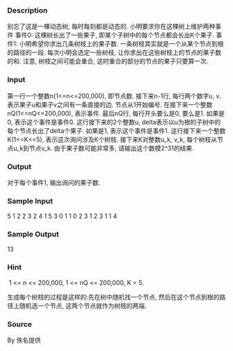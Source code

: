 
### Description

别忘了这是一棵动态树, 每时每刻都是动态的. 小明要求你在这棵树上维护两种事件
事件0:
这棵树长出了一些果子, 即某个子树中的每个节点都会长出K个果子.
事件1:
小明希望你求出几条树枝上的果子数. 一条树枝其实就是一个从某个节点到根的路径的一段. 每次小明会选定一些树枝, 让你求出在这些树枝上的节点的果子数的和. 注意, 树枝之间可能会重合, 这时重合的部分的节点的果子只要算一次.

### Input
第一行一个整数n(1<=n<=200,000), 即节点数.
接下来n-1行, 每行两个数字u, v. 表示果子u和果子v之间有一条直接的边. 节点从1开始编号.
在接下来一个整数nQ(1<=nQ<=200,000), 表示事件.
最后nQ行, 每行开头要么是0, 要么是1.
如果是0, 表示这个事件是事件0. 这行接下来的2个整数u, delta表示以u为根的子树中的每个节点长出了delta个果子.
如果是1, 表示这个事件是事件1. 这行接下来一个整数K(1<=K<=5), 表示这次询问涉及K个树枝. 接下来K对整数u_k, v_k, 每个树枝从节点u_k到节点v_k. 由于果子数可能非常多, 请输出这个数模2^31的结果.
### Output
对于每个事件1, 输出询问的果子数.

### Sample Input
5
1 2
2 3
2 4
1 5
3
0 1 1
0 2 3
1 2 3 1 1 4

### Sample Output
13

### Hint
 1 <= n <= 200,000, 1 <= nQ <= 200,000, K = 5.

生成每个树枝的过程是这样的:先在树中随机找一个节点, 然后在这个节点到根的路径上随机选一个节点, 这两个节点就作为树枝的两端.

### Source
By 佚名提供